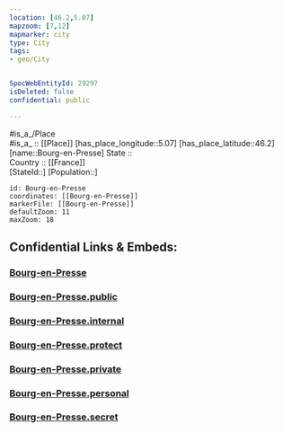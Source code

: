 ```yaml
---
location: [46.2,5.07] 
mapzoom: [7,12] 
mapmarker: city 
type: City
tags:
- geo/City


SpocWebEntityId: 29297
isDeleted: false
confidential: public

---
```

#is_a_/Place  
#is_a_ :: [[Place]] 
[has_place_longitude::5.07] 
[has_place_latitude::46.2] 
[name::Bourg-en-Presse] 
State ::  
Country :: [[France]]  
[StateId::] 
[Population::] 



```leaflet
id: Bourg-en-Presse
coordinates: [[Bourg-en-Presse]] 
markerFile: [[Bourg-en-Presse]] 
defaultZoom: 11 
maxZoom: 18
```


## Confidential Links & Embeds: 

### [Bourg-en-Presse](/_Standards/Earth/Continent/Europe/Europe~West/France/regions~France/Auvergne-Rhône-Alpes/departments~Auvergne-Rhône-Alpes/Ain/communes~Ain/Bourg-en-Bresse/cities~Bourg-en-Bresse/Bourg-en-Presse.md) 

### [Bourg-en-Presse.public](/_public/Earth/Continent/Europe/Europe~West/France/regions~France/Auvergne-Rhône-Alpes/departments~Auvergne-Rhône-Alpes/Ain/communes~Ain/Bourg-en-Bresse/cities~Bourg-en-Bresse/Bourg-en-Presse.public.md) 

### [Bourg-en-Presse.internal](/_internal/Earth/Continent/Europe/Europe~West/France/regions~France/Auvergne-Rhône-Alpes/departments~Auvergne-Rhône-Alpes/Ain/communes~Ain/Bourg-en-Bresse/cities~Bourg-en-Bresse/Bourg-en-Presse.internal.md) 

### [Bourg-en-Presse.protect](/_protect/Earth/Continent/Europe/Europe~West/France/regions~France/Auvergne-Rhône-Alpes/departments~Auvergne-Rhône-Alpes/Ain/communes~Ain/Bourg-en-Bresse/cities~Bourg-en-Bresse/Bourg-en-Presse.protect.md) 

### [Bourg-en-Presse.private](/_private/Earth/Continent/Europe/Europe~West/France/regions~France/Auvergne-Rhône-Alpes/departments~Auvergne-Rhône-Alpes/Ain/communes~Ain/Bourg-en-Bresse/cities~Bourg-en-Bresse/Bourg-en-Presse.private.md) 

### [Bourg-en-Presse.personal](/_personal/Earth/Continent/Europe/Europe~West/France/regions~France/Auvergne-Rhône-Alpes/departments~Auvergne-Rhône-Alpes/Ain/communes~Ain/Bourg-en-Bresse/cities~Bourg-en-Bresse/Bourg-en-Presse.personal.md) 

### [Bourg-en-Presse.secret](/_secret/Earth/Continent/Europe/Europe~West/France/regions~France/Auvergne-Rhône-Alpes/departments~Auvergne-Rhône-Alpes/Ain/communes~Ain/Bourg-en-Bresse/cities~Bourg-en-Bresse/Bourg-en-Presse.secret.md)

